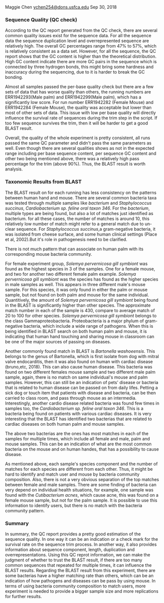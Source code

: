 Maggie Chen
ychen254@dons.usfca.edu
Sep 30, 2018

### Sequence Quality (QC check)
According to the QC report generated from the QC check, there are several common quality issues
exist for the sequence data. For all the sequence data the sequence duplication level
 and overrepresented sequence are relatively high. 
The overall GC percentages range from 47% to 57%, which is relatively consistent as a data set.
However, for all the sequence, the QC report shows that the GC content is higher than 
the theoretical distribution. High GC content indicate there are more GC pairs in the sequence 
which is connected by three hydrogen bonds, 
this might bring some hardness and inaccuracy during the sequencing, due to it is harder to 
break the GC bonding. 

Almost all samples passed the per-base quality check but there are a few sets 
of data that has worse quality than others, the running numbers are 
ERR1942293(Male palm) and ERR1942299(Male palm), which has a significantly low score. For run number 
ERR1942282 (Female Mouse) and ERR1942284 (Female Mouse), the quality was acceptable but lower than
most of other sets of data. This issue with low per base quality will directly
influence the survival rate of sequences during the trim step in the script. 
If too few sequence survives the trim, then it will be harder to get a good BLAST result. 

Overall, the quality of the whole experiment is pretty consistent, all runs passed 
the same QC parameter and didn't pass the same parameters as well. 
Even though there are several qualities shows as not in the expected range including per base sequence content, 
per sequence GC content and other two being mentioned above, 
there was a relatively high pass percentage for the trim (above 90%). Thus, the BLAST result is worth analysis. 

### Taxonomic Results from BLAST 
The BLAST result on for each running has less consistency on the patterns between human hand and mouse. 
There are several common bacteria taxa was tested through multiple samples
like *bacterium* and *Staphylococcus succinus*, *Cardiobacterium sp. feline oral taxon 346*.
For the *bacterium*, multiple types are being found, but also a lot of matches
just identified as bacterium. for all these cases, the number of matches is around 10,
this relatively low number of match might refer to a general match due to un-clear sequence. 
For *Staphylococcus succinus*,a gram-negative bacteria, it was isolated from cheese surface, 
and some human clinical settings (Place et al, 2002).But it's role in pathogenesis need to be clarified. 

There is not much pattern that can associate on human palm with its corresponding mouse bacteria community. 

For female experiment group, *Solemya pervernicosa gill symbiont* was found as 
the highest species in 3 of the samples. One for a female mouse, and two for another two different female palm example. 
*Solemya pervernicosa gill symbiont* was the species has found as the higher species in male samples as well. 
This appears in three different male's mouse sample. For this species, it was only found in 
either the palm or mouse sample, but not found on both palm and mouse for the same individual.
Quantitively, the amount of *Solemya pervernicosa gill symbiont* being found in the BLAST 
is significantly higher than other species. The approximate match number in each of 
the sample is 430, compare to average match of 20 to 100 for other species. 
*Solemya pervernicosa gill symbiont* belongs to the class Gammaproteobacteria. 
Proteobacteria is a major phylum of gram-negative bacteria, which include a wide
range of pathogens. When this is being identified in BLAST search on both human palm
and mouse, it is indicating that human hand touching and sharing mouse in classroom
can be one of the major sources of passing on diseases. 

Another commonly found match in BLAST is *Bartonella washoeensis*. This belongs 
to the genus of Bartonella, which is first isolate from dog with mitral valve endocarditis, 
then it was also found on human with cardiac disease (bruno,etc, 2018). This can also cause human disease. 
This bacteria was found on two different females mouse sample and two different male palm sample,
again, there is no match on same individual's mouse and palm samples. However, this can still be an indication of 
pets' disease or bacteria that is related to human disease can be passed on from daily lifes. Petting a sick dog or touch 
item that patients with disease and bacteria, can be then carried to class room, and pass through mouse as an intermedia.  
Interestingly, another cardio disease related bacteria was found few times in samples too, 
the *Cardiobacterium sp. feline oral taxon 346*. This is a bacteria being found on patients with various cardiac diseases. 
It is very interesting that the BLAST has identified two bacterias that are related to cardiac diseases on both human palm and mouse samples. 

The above two bacterias are the ones has most matches in each of the samples for multiple times, which include all female and male,
palm and mouse samples. This can be an indication of what are the most common bacteria on the mouse and on human handes,
that has a possibility to cause disease. 

As mentioned above, each sample's species component and the number of matches for each species are different from each other. 
Thus, it might be hard to identify and match user and mouse by bacteria community composition. 
Also, there is not a very obvious separation of the top matches between female and male samples. 
There are some finding of bacteria can very depend on individual health situations, 
for example, one sample was found with the *Cutibacterium acnes*,
which cause acne, this was found on a female mouse sample, 
but not for the palm sample. It is possible to use this information to identify users,
but there is no match with the bacteria community pattern. 

### Summary
In summary, the QC report provides a pretty good estimation of the sequence quality. 
In one way it can be an indication or a check mark for the survival rate 
on the sequence trim process. In another way, it also provides information about sequence component, 
length, duplication and overrepresentations. Using this QC reprot
information, we can make the judgment of whether to trust the BLAST result, 
if there are too many common sequences that repeated for multiple times, it can influence
the BLAST results. Regarding the BLAST result from this experiment,
there are some bacterias have a higher matching rate than others, which can be an indication of
how pathogens and diseases can be pass by using mouse. In terms of using bacteria community composition to match users,
more experiment is needed to provide a bigger sample size and more replications for further results. 

